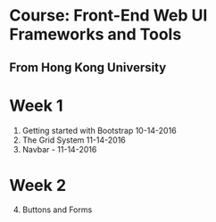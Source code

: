 # Course: Front-End Web UI Frameworks and Tools
## From Hong Kong University

# Week 1

1. Getting started with Bootstrap 10-14-2016
2. The Grid System 11-14-2016
3. Navbar - 11-14-2016

# Week 2

4. Buttons and Forms
